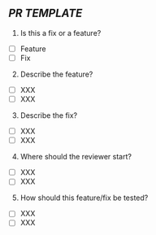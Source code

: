 ## **_PR TEMPLATE_**
1. Is this a fix or a feature?
- [ ] Feature
- [ ] Fix

2. Describe the feature?
- [ ] XXX
- [ ] XXX

3. Describe the fix?
- [ ] XXX
- [ ] XXX

4. Where should the reviewer start?
- [ ] XXX
- [ ] XXX

5. How should this feature/fix be tested?
- [ ] XXX
- [ ] XXX
